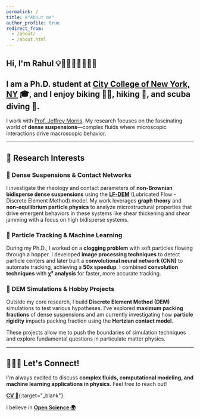 ```yaml
---
permalink: /
title: #"About me"
author_profile: true
redirect_from: 
  - /about/
  - /about.html
---
```


## Hi, I'm Rahul 💡🧑🏻‍💻🤿🏄🏻‍♂️  

## I am a Ph.D. student at [City College of New York, NY](https://www.ccny.cuny.edu/engineering) 🎓, and I enjoy biking 🚴🏼, hiking 🗻, and scuba diving 🐠.

I work with [Prof. Jeffrey Morris](https://www.ccny.cuny.edu/profiles/jeff-morris). My research focuses on the fascinating world of **dense suspensions**—complex fluids where microscopic interactions drive macroscopic behavior.

---

## 🔬 Research Interests  

### **🔹 Dense Suspensions & Contact Networks**  
I investigate the rheology and contact parameters of **non-Brownian bidisperse dense suspensions** using the [**LF-DEM**](https://github.com/ryseto/LF_DEM) (Lubricated Flow - Discrete Element Method) model. My work leverages **graph theory** and **non-equilibrium particle physics** to analyze microstructural properties that drive emergent behaviors in these systems like shear thickening and shear jamming with a focus on high bidisperse systems.

### **🔹 Particle Tracking & Machine Learning**  
During my Ph.D., I worked on a **clogging problem** with soft particles flowing through a hopper. I developed **image processing techniques** to detect particle centers and later built a **convolutional neural network (CNN)** to automate tracking, achieving a **50x speedup**. I combined **convolution techniques** with **χ² analysis** for faster, more accurate tracking.

### **🔹 DEM Simulations & Hobby Projects**  
Outside my core research, I build **Discrete Element Method (DEM)** simulations to test various hypotheses. I’ve explored **maximum packing fractions** of dense suspensions and am currently investigating how **particle rigidity** impacts packing fraction using the **Hertzian contact model**.

These projects allow me to push the boundaries of simulation techniques and explore fundamental questions in particulate matter physics.  

---

## 🧑🏻‍💻 Let's Connect!  
I'm always excited to discuss **complex fluids, computational modeling, and machine learning applications in physics**. Feel free to reach out!


[**CV 📄**](assets/rahul_cv.pdf){:target="_blank"}

I believe in [**Open Science 🌍**](https://en.wikipedia.org/wiki/Open_science)